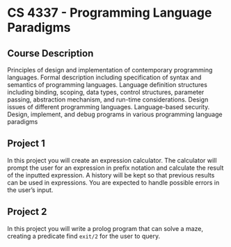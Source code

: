 # CS 4337 - Programming Language Paradigms


## Course Description  
Principles of design and implementation of contemporary programming languages. Formal description including specification of syntax and semantics of programming languages. Language definition structures including binding, scoping, data types, control structures, parameter passing, abstraction mechanism, and run-time considerations. Design issues of different programming languages. Language-based security. Design, implement, and debug programs in various programming language paradigms


## Project 1
In this project you will create an expression calculator. The calculator will prompt the user for an expression in prefix notation and calculate the result of the inputted expression. A history will be kept so that previous results can be used in expressions. You are expected to handle possible errors in the user’s input.

## Project 2
In this project you will write a prolog program that can solve a maze, creating a predicate find ```exit/2``` for the user to query.
